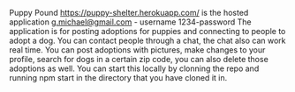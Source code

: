 Puppy Pound
https://puppy-shelter.herokuapp.com/ is the hosted application
g.michael@gmail.com - username
1234-password
The application is for posting adoptions for puppies and connecting to people to adopt a dog. You can contact people through a chat, the chat also can work real time.
You can post adoptions with pictures, make changes to your profile, search for dogs in a certain zip code, you can also delete those adoptions as well. 
You can start this locally by clonning the repo and running npm start in the directory that you have cloned it in.
